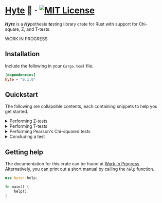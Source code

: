 # [Hyte](https://github.com/abyanmajid/hyte) 🦀 &middot; [![MIT License](https://img.shields.io/badge/License-MIT-blue.svg)](https://github.com/abyanmajid/hyte/blob/main/LICENSE)

***Hyte*** is a ***Hy***pothesis ***te***sting library crate for Rust with support for Chi-square, Z, and T-tests.

WORK IN PROGRESS

## Installation

Include the following in your `Cargo.toml` file.

```toml
[dependencies]
hyte = "0.1.0"
```

## Quickstart

The following are collapsible contents, each containing snippets to help you get started.

<details>
  <summary>Performing Z-tests</summary>
  <br>

  Work in Progress
  
</details>

<details>
  <summary>Performing T-tests</summary>
  <br>

  Work in Progress

</details>

<details>
  <summary>Performing Pearson's Chi-squared tests</summary>
  <br>

  Work in Progress
  
</details>

<details>
  <summary>Concluding a test</summary>

  <h3>Concluding with a custom significance level using <code>conclude</code></h3>

  Every instance of a test result such as `Z`, `T`, and `ChiSquare` have a method `conclude` which you can call to return a `Conclusion` variant (one of `Reject` or `DoNotReject`). The `conclude` method takes in two parameters:

  - significance_level: `f64`
  - print_output: `bool`
  
  ```rust
  use hyte::z::Z;

  fn main() {
      let results = Z::test(vec![1, 2, 3, 4, 5], 3.5, Tails::LOWER, true);

      // args: significance_level: f64, print_output: bool
      // returns: a `Conclusion` variant - either `Reject` or `DoNotReject`
      let conclusion = results.conclude(0.1, true);
  }
  ```

  `conclude` checks if the p-value assigned to `self.p` exceeds the significance level. If `self.p < significance_level`, then `conclude` will return the `Reject` variant. Otherwise, it will return the `DoNotReject` variant.

  <h3>Concluding conventionally with <code>conclude_by_convention</code></h3>

  `conclude_by_convention` is an alternative to `conclude`. It assumes a significance level of 0.05, which is widely regarded as an appropriate default in statistics.

  ```rust
  use hyte::z::Z;

  fn main() {
      let results = Z::test(vec![1, 2, 3, 4, 5], 3.5, Tails::LOWER, true);

      // args: print_output: bool
      // returns: a `Conclusion` variant - either `Reject` or `DoNotReject`
      let conclusion = results.conclude_by_convention(true);
  }
  ```

</details>

## Getting help

The documentation for this crate can be found at [Work In Progress](https://github.com/abyanmajid/hyte/blob/main/LICENSE). Alternatively, you can print out a short manual by calling the `help` function.

```rust
use hyte::help;

fn main() {
    help();
}
```
